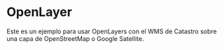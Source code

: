 OpenLayer
=========

Este es un ejemplo para usar OpenLayers con el WMS de Catastro sobre una capa de OpenStreetMap o Google Satellite.

